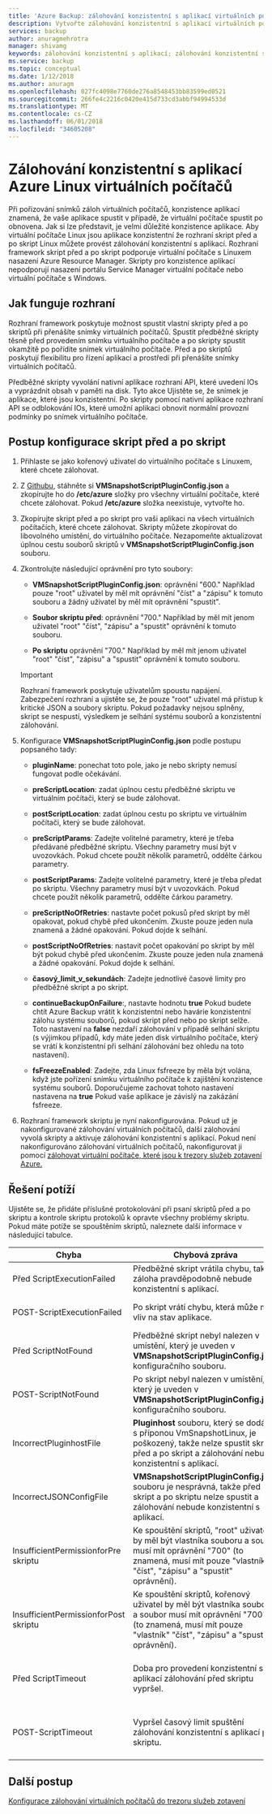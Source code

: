 ```yaml
---
title: 'Azure Backup: zálohování konzistentní s aplikací virtuálních počítačů Linux'
description: Vytvořte zálohování konzistentní s aplikací virtuálních počítačů Linux do Azure. Tento článek vysvětluje, konfiguraci rozhraní skript pro zálohování Azure nasazené virtuální počítače s Linuxem. Tento článek obsahuje také informace o odstraňování potíží.
services: backup
author: anuragmehrotra
manager: shivamg
keywords: zálohování konzistentní s aplikací; zálohování konzistentní s aplikací virtuálního počítače Azure; Zálohování virtuálních počítačů Linux; Zálohování Azure
ms.service: backup
ms.topic: conceptual
ms.date: 1/12/2018
ms.author: anuragm
ms.openlocfilehash: 027fc4098e7760de276a8548453bb83599ed0521
ms.sourcegitcommit: 266fe4c2216c0420e415d733cd3abbf94994533d
ms.translationtype: MT
ms.contentlocale: cs-CZ
ms.lasthandoff: 06/01/2018
ms.locfileid: "34605208"
---
```

# <a name="application-consistent-backup-of-azure-linux-vms"></a>Zálohování konzistentní s aplikací Azure Linux virtuálních počítačů

Při pořizování snímků záloh virtuálních počítačů, konzistence aplikací znamená, že vaše aplikace spustit v případě, že virtuální počítače spustit po obnovena. Jak si lze představit, je velmi důležité konzistence aplikace. Aby virtuální počítače Linux jsou aplikace konzistentní že rozhraní skript před a po skript Linux můžete provést zálohování konzistentní s aplikací. Rozhraní framework skript před a po skript podporuje virtuální počítače s Linuxem nasazení Azure Resource Manager. Skripty pro konzistence aplikací nepodporují nasazení portálu Service Manager virtuální počítače nebo virtuální počítače s Windows.

## <a name="how-the-framework-works"></a>Jak funguje rozhraní

Rozhraní framework poskytuje možnost spustit vlastní skripty před a po skriptů při přenášíte snímky virtuálních počítačů. Spustit předběžné skripty těsně před provedením snímku virtuálního počítače a po skripty spustit okamžitě po pořídíte snímek virtuálního počítače. Před a po skriptů poskytují flexibilitu pro řízení aplikací a prostředí při přenášíte snímky virtuálních počítačů.

Předběžné skripty vyvolání nativní aplikace rozhraní API, které uvedení IOs a vyprázdnit obsah v paměti na disk. Tyto akce Ujistěte se, že snímek je aplikace, které jsou konzistentní. Po skripty pomocí nativní aplikace rozhraní API se odblokování IOs, které umožní aplikaci obnovit normální provozní podmínky po snímek virtuálního počítače.

## <a name="steps-to-configure-pre-script-and-post-script"></a>Postup konfigurace skript před a po skript

1. Přihlaste se jako kořenový uživatel do virtuálního počítače s Linuxem, které chcete zálohovat.

2. Z [Githubu](https://github.com/MicrosoftAzureBackup/VMSnapshotPluginConfig), stáhněte si **VMSnapshotScriptPluginConfig.json** a zkopírujte ho do **/etc/azure** složky pro všechny virtuální počítače, které chcete zálohovat. Pokud **/etc/azure** složka neexistuje, vytvořte ho.

3. Zkopírujte skript před a po skript pro vaši aplikaci na všech virtuálních počítačích, které chcete zálohovat. Skripty můžete zkopírovat do libovolného umístění, do virtuálního počítače. Nezapomeňte aktualizovat úplnou cestu souborů skriptů v **VMSnapshotScriptPluginConfig.json** souboru.

4. Zkontrolujte následující oprávnění pro tyto soubory:

   - **VMSnapshotScriptPluginConfig.json**: oprávnění "600." Například pouze "root" uživatel by měl mít oprávnění "číst" a "zápisu" k tomuto souboru a žádný uživatel by měl mít oprávnění "spustit".

   - **Soubor skriptu před**: oprávnění "700."  Například by měl mít jenom uživatel "root" "číst", "zápisu" a "spustit" oprávnění k tomuto souboru.
  
   - **Po skriptu** oprávnění "700." Například by měl mít jenom uživatel "root" "číst", "zápisu" a "spustit" oprávnění k tomuto souboru.

   > [!Important]
   > Rozhraní framework poskytuje uživatelům spoustu napájení. Zabezpečení rozhraní a ujistěte se, že pouze "root" uživatel má přístup k kritické JSON a soubory skriptu.
   > Pokud požadavky nejsou splněny, skript se nespustí, výsledkem je selhání systému souborů a konzistentní zálohování.
   >

5. Konfigurace **VMSnapshotScriptPluginConfig.json** podle postupu popsaného tady:
    - **pluginName**: ponechat toto pole, jako je nebo skripty nemusí fungovat podle očekávání.

    - **preScriptLocation**: zadat úplnou cestu předběžné skriptu ve virtuálním počítači, který se bude zálohovat.

    - **postScriptLocation**: zadat úplnou cestu po skriptu ve virtuálním počítači, který se bude zálohovat.

    - **preScriptParams**: Zadejte volitelné parametry, které je třeba předávané předběžné skriptu. Všechny parametry musí být v uvozovkách. Pokud chcete použít několik parametrů, oddělte čárkou parametry.

    - **postScriptParams**: Zadejte volitelné parametry, které je třeba předat po skriptu. Všechny parametry musí být v uvozovkách. Pokud chcete použít několik parametrů, oddělte čárkou parametry.

    - **preScriptNoOfRetries**: nastavte počet pokusů před skript by měl opakovat, pokud chybě před ukončením. Zkuste pouze jeden nula znamená a žádné opakování. Pokud dojde k selhání.

    - **postScriptNoOfRetries**: nastavit počet opakování po skript by měl být pokud chybě před ukončením. Zkuste pouze jeden nula znamená a žádné opakování. Pokud dojde k selhání.
    
    - **časový_limit_v_sekundách**: Zadejte jednotlivé časové limity pro předběžné skript a po skript.

    - **continueBackupOnFailure**:, nastavte hodnotu **true** Pokud budete chtít Azure Backup vrátit k konzistentní nebo havárie konzistentní zálohu systému souborů, pokud skript před nebo po skript selže. Toto nastavení na **false** nezdaří zálohování v případě selhání skriptu (s výjimkou případů, kdy máte jeden disk virtuálního počítače, který se vrátí k konzistentní při selhání zálohování bez ohledu na toto nastavení).

    - **fsFreezeEnabled**: Zadejte, zda Linux fsfreeze by měla být volána, když jste pořízení snímku virtuálního počítače k zajištění konzistence systému souborů. Doporučujeme zachovat tohoto nastavení nastavena na **true** Pokud vaše aplikace je závislý na zakázání fsfreeze.

6. Rozhraní framework skriptu je nyní nakonfigurována. Pokud už je nakonfigurované zálohování virtuálních počítačů, další zálohování vyvolá skripty a aktivuje zálohování konzistentní s aplikací. Pokud není nakonfigurováno zálohování virtuálních počítačů, nakonfigurovat ji pomocí [zálohovat virtuální počítače, které jsou k trezory služeb zotavení Azure.](https://docs.microsoft.com/azure/backup/backup-azure-vms-first-look-arm)

## <a name="troubleshooting"></a>Řešení potíží

Ujistěte se, že přidáte příslušné protokolování při psaní skriptů před a po skriptu a kontrole skriptu protokolů k opravte všechny problémy skriptu. Pokud máte potíže se spouštěním skriptů, naleznete další informace v následující tabulce.

| Chyba | Chybová zpráva | Doporučená akce |
| ------------------------ | -------------- | ------------------ |
| Před ScriptExecutionFailed |Předběžné skript vrátila chybu, takže záloha pravděpodobně nebude konzistentní s aplikací.   | Podívejte se na protokoly selhání vašeho skriptu vyřešit problém.|  
|   POST-ScriptExecutionFailed |    Po skript vrátí chybu, která může mít vliv na stav aplikace. |    Podívejte se na protokoly selhání vašeho skriptu, opravte problém a zkontrolujte stav aplikace. |
| Před ScriptNotFound |  Předběžné skript nebyl nalezen v umístění, který je uveden v **VMSnapshotScriptPluginConfig.json** konfiguračního souboru. |   Zkontrolujte, jestli to před skript se nachází v cestě, který je uveden v konfiguračním souboru, aby zálohování konzistentní s aplikací.|
| POST-ScriptNotFound | Po skript nebyl nalezen v umístění, který je uveden v **VMSnapshotScriptPluginConfig.json** konfiguračního souboru. |   Zkontrolujte, že to po skript se nachází v cestě, který je uveden v konfiguračním souboru, aby zálohování konzistentní s aplikací.|
| IncorrectPluginhostFile | **Pluginhost** souboru, který se dodává s příponou VmSnapshotLinux, je poškozený, takže nelze spustit skript před a po skript a zálohování nebude konzistentní s aplikací. | Odinstalace **VmSnapshotLinux** rozšíření a bude nutné přeinstalovat automaticky s další zálohování na opravě problému. |
| IncorrectJSONConfigFile | **VMSnapshotScriptPluginConfig.json** souboru je nesprávná, takže před skript a po skriptu nelze spustit a zálohování nebude konzistentní s aplikací. | Stáhněte si kopii z [Githubu](https://github.com/MicrosoftAzureBackup/VMSnapshotPluginConfig) a nakonfigurujte ji znovu. |
| InsufficientPermissionforPre skriptu | Ke spouštění skriptů, "root" uživatel by měl být vlastníka souboru a soubor musí mít oprávnění "700" (to znamená, musí mít pouze "vlastník" "číst", "zápisu" a "spustit" oprávnění). | Zajistěte, aby uživatel "root" se "vlastník" soubor skriptu a že pouze "vlastník" má "oprávnění ke čtení", "zápisu" a "spustit". |
| InsufficientPermissionforPost skriptu | Ke spouštění skriptů, kořenový uživatel by měl být vlastníka souboru a soubor musí mít oprávnění "700" (to znamená, musí mít pouze "vlastník" "číst", "zápisu" a "spustit" oprávnění). | Zajistěte, aby uživatel "root" se "vlastník" soubor skriptu a že pouze "vlastník" má "oprávnění ke čtení", "zápisu" a "spustit". |
| Před ScriptTimeout | Doba pro provedení konzistentní s aplikací zálohování před skriptu vypršel. | Zkontrolujte skript a zvýšit časový limit v **VMSnapshotScriptPluginConfig.json** soubor, který se nachází v **/etc/azure**. |
| POST-ScriptTimeout | Vypršel časový limit spuštění zálohování konzistentní s aplikací po skriptu. | Zkontrolujte skript a zvýšit časový limit v **VMSnapshotScriptPluginConfig.json** soubor, který se nachází v **/etc/azure**. |

## <a name="next-steps"></a>Další postup
[Konfigurace zálohování virtuálních počítačů do trezoru služeb zotavení](https://docs.microsoft.com/azure/backup/backup-azure-arm-vms)

